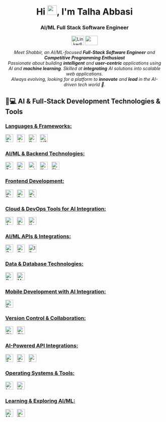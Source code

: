 <h1 align="center">Hi <img src="Hi.gif" width="30px">, I'm Talha Abbasi</h1>
<h3 align="center">AI/ML Full Stack Software Engineer</h3>
<p align="center">
  <a href="#" target="blank"><img align="center" src="https://cdn.jsdelivr.net/npm/simple-icons@3.0.1/icons/linkedin.svg" alt="LinkedIn" height="30" width="40" /></a>
  <a href="mailto:talhaa.eagle1@gmail.com"><img align="center" src="https://simpleicons.org/icons/gmail.svg" height="30" width="40" /></a>
</p>

<p align="center">
  <em>
    Meet Shabbir, an AI/ML-focused <b>Full-Stack Software Engineer</b> and <b>Competitive Programming Enthusiast</b><br>
    Passionate about building <b>intelligent</b> and <b>user-centric</b> applications using AI and <b>machine learning</b>. Skilled at <b>integrating</b> AI solutions into scalable web applications.<br>
    Always evolving, looking for a platform to <b>innovate</b> and <b>lead</b> in the AI-driven tech world 🚀.
  </em>
</p>

## 🚀💻 AI & Full-Stack Development Technologies & Tools

### <u> Languages & Frameworks: </u>
<span><img src="https://img.shields.io/badge/Ruby%20on%20Rails-red?style=for-the-badge&logo=ruby-on-rails" alt="Ruby on Rails" title="Ruby on Rails" height="25" /></span>
&nbsp;
<span><img src="https://img.shields.io/badge/JavaScript-323330?style=for-the-badge&logo=javascript&logoColor=F7DF1E" alt="JavaScript" title="JavaScript" height="25" /></span>
&nbsp;
<span><img src="https://img.shields.io/badge/Python-3776AB?style=for-the-badge&logo=python&logoColor=white" alt="Python" title="Python" height="25" /></span>
&nbsp;
<span><img src="https://img.shields.io/badge/HTML-E34F26?style=for-the-badge&logo=html5&logoColor=white" alt="HTML5" title="HTML" height="25" /></span>

### <u> AI/ML & Backend Technologies: </u>
<span><img src="https://img.shields.io/badge/TensorFlow-FF6F00?style=for-the-badge&logo=tensorflow&logoColor=white" alt="TensorFlow" title="TensorFlow" height="25" /></span>
&nbsp;
<span><img src="https://img.shields.io/badge/PyTorch-EE4C2C?style=for-the-badge&logo=pytorch&logoColor=white" alt="PyTorch" title="PyTorch" height="25" /></span>
&nbsp;
<span><img src="https://img.shields.io/badge/scikit-learn-F7931E?style=for-the-badge&logo=scikit-learn&logoColor=white" alt="scikit-learn" title="scikit-learn" height="25" /></span>
&nbsp;
<span><img src="https://img.shields.io/badge/Keras-D00000?style=for-the-badge&logo=keras&logoColor=white" alt="Keras" title="Keras" height="25" /></span>
&nbsp;
<span><img src="https://img.shields.io/badge/Flask-000000?style=for-the-badge&logo=flask&logoColor=white" alt="Flask" title="Flask" height="25" /></span>

### <u> Frontend Development: </u>
<span><img src="https://img.shields.io/badge/React-20232A?style=for-the-badge&logo=react&logoColor=61DAFB" alt="ReactJS" title="ReactJS" height="25" /></span>
&nbsp;
<span><img src="https://img.shields.io/badge/Redux-593D88?style=for-the-badge&logo=redux&logoColor=white" alt="Redux" title="Redux" height="25" /></span>
&nbsp;
<span><img src="https://img.shields.io/badge/Tailwind_CSS-38B2AC?style=for-the-badge&logo=tailwind-css&logoColor=white" alt="TailwindCSS" title="TailwindCSS" height="25" /></span>

### <u> Cloud & DevOps Tools for AI Integration: </u>
<span><img src="https://img.shields.io/badge/AWS-232F3E?style=for-the-badge&logo=amazon-aws&logoColor=white" alt="AWS" title="Amazon Web Services" height="25" /></span>
&nbsp;
<span><img src="https://img.shields.io/badge/Docker-2CA5E0?style=for-the-badge&logo=docker&logoColor=white" alt="Docker" title="Docker" height="25" /></span>
&nbsp;
<span><img src="https://img.shields.io/badge/Kubernetes-326CE5?style=for-the-badge&logo=kubernetes&logoColor=white" alt="Kubernetes" title="Kubernetes" height="25" /></span>

### <u> AI/ML APIs & Integrations: </u>
<span><img src="https://img.shields.io/badge/OpenAI-FF8C00?style=for-the-badge&logo=openai&logoColor=white" alt="OpenAI" title="OpenAI" height="25" /></span>
&nbsp;
<span><img src="https://img.shields.io/badge/Google%20AI-4285F4?style=for-the-badge&logo=google&logoColor=white" alt="Google AI" title="Google AI" height="25" /></span>
&nbsp;
<span><img src="https://img.shields.io/badge/IBM%20Watson-0064A5?style=for-the-badge&logo=ibm&logoColor=white" alt="IBM Watson" title="IBM Watson" height="25" /></span>

### <u> Data & Database Technologies: </u>
<span><img src="https://img.shields.io/badge/PostgreSQL-4169E1?style=for-the-badge&logo=postgresql&logoColor=white" alt="PostgreSQL" title="PostgreSQL" height="25" /></span>
&nbsp;
<span><img src="https://img.shields.io/badge/MongoDB-4EA94B?style=for-the-badge&logo=mongodb&logoColor=white" alt="MongoDB" title="MongoDB" height="25" /></span>

### <u> Mobile Development with AI Integration: </u>
<span><img src="https://img.shields.io/badge/React%20Native-20232A?style=for-the-badge&logo=react&logoColor=61DAFB" alt="React Native" title="React Native" height="25" /></span>

### <u> Version Control & Collaboration: </u>
<span><img src="https://img.shields.io/badge/GIT-E44C30?style=for-the-badge&logo=git&logoColor=white" alt="Git" title="Git" height="25" /></span>
&nbsp;
<span><img src="https://img.shields.io/badge/GitHub-100000?style=for-the-badge&logo=github&logoColor=white" alt="GitHub" title="GitHub" height="25" /></span>

### <u> AI-Powered API Integrations:</u>
<span><img src="https://img.shields.io/badge/Twilio-F22F46?style=for-the-badge&logo=twilio&logoColor=white" alt="Twilio" title="Twilio API" height="25" /></span>
&nbsp;
<span><img src="https://img.shields.io/badge/Stripe-008CDD?style=for-the-badge&logo=stripe&logoColor=white" alt="Stripe" title="Stripe API" height="25" /></span>
&nbsp;
<span><img src="https://img.shields.io/badge/Facebook-1877F2?style=for-the-badge&logo=facebook&logoColor=white" alt="Facebook" title="Facebook API" height="25" /></span>

### <u> Operating Systems & Tools:</u>
<span><img src="https://img.shields.io/badge/Linux-FCC624?style=for-the-badge&logo=linux&logoColor=black" alt="Linux" title="Linux" height="25" /></span>
&nbsp;
<span><img src="https://img.shields.io/badge/Ubuntu-E95420?style=for-the-badge&logo=ubuntu&logoColor=white" alt="Ubuntu" title="Ubuntu" height="25" /></span>

### <u> Learning & Exploring AI/ML:</u>
<span><img src="https://img.shields.io/badge/Machine%20Learning-FFD700?style=for-the-badge&logo=google&logoColor=black" alt="Machine Learning" title="Machine Learning" height="25" /></span>
&nbsp;
<span><img src="https://img.shields.io/badge/Deep%20Learning-1D1D1D?style=for-the-badge&logo=keras&logoColor=white" alt="Deep Learning" title="Deep Learning" height="25" /></span>
&nbsp;
